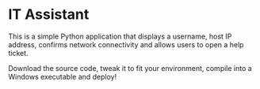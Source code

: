 # IT Assistant

This is a simple Python application that displays a username, host IP address, confirms network connectivity and allows users to open a help ticket.  

Download the source code, tweak it to fit your environment, compile into a Windows executable and deploy!
